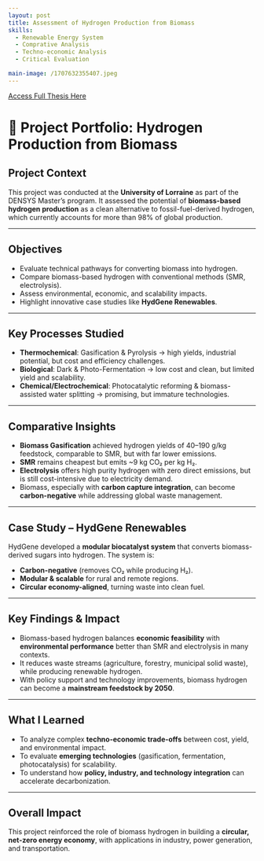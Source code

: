 ```yaml
---
layout: post
title: Assessment of Hydrogen Production from Biomass
skills: 
  - Renewable Energy System
  - Comprative Analysis
  - Techno-economic Analysis
  - Critical Evaluation

main-image: /1707632355407.jpeg
---
```


[Access Full Thesis Here](https://drive.google.com/file/d/1UlOib3zgQU5GymZBW4fk76JIGSq00STx/view?usp=sharing)


# 📘 Project Portfolio: Hydrogen Production from Biomass  

## Project Context  
This project was conducted at the **University of Lorraine** as part of the DENSYS Master’s program. It assessed the potential of **biomass-based hydrogen production** as a clean alternative to fossil-fuel-derived hydrogen, which currently accounts for more than 98% of global production.  

---

## Objectives  
- Evaluate technical pathways for converting biomass into hydrogen.  
- Compare biomass-based hydrogen with conventional methods (SMR, electrolysis).  
- Assess environmental, economic, and scalability impacts.  
- Highlight innovative case studies like **HydGene Renewables**.  

---

## Key Processes Studied  
- **Thermochemical**: Gasification & Pyrolysis → high yields, industrial potential, but cost and efficiency challenges.  
- **Biological**: Dark & Photo-Fermentation → low cost and clean, but limited yield and scalability.  
- **Chemical/Electrochemical**: Photocatalytic reforming & biomass-assisted water splitting → promising, but immature technologies.  

---

## Comparative Insights  
- **Biomass Gasification** achieved hydrogen yields of 40–190 g/kg feedstock, comparable to SMR, but with far lower emissions.  
- **SMR** remains cheapest but emits ~9 kg CO₂ per kg H₂.  
- **Electrolysis** offers high purity hydrogen with zero direct emissions, but is still cost-intensive due to electricity demand.  
- Biomass, especially with **carbon capture integration**, can become **carbon-negative** while addressing global waste management.  

---

## Case Study – HydGene Renewables  
HydGene developed a **modular biocatalyst system** that converts biomass-derived sugars into hydrogen. The system is:  
- **Carbon-negative** (removes CO₂ while producing H₂).  
- **Modular & scalable** for rural and remote regions.  
- **Circular economy-aligned**, turning waste into clean fuel.  

---

## Key Findings & Impact  
- Biomass-based hydrogen balances **economic feasibility** with **environmental performance** better than SMR and electrolysis in many contexts.  
- It reduces waste streams (agriculture, forestry, municipal solid waste), while producing renewable hydrogen.  
- With policy support and technology improvements, biomass hydrogen can become a **mainstream feedstock by 2050**.  

---

## What I Learned  
- To analyze complex **techno-economic trade-offs** between cost, yield, and environmental impact.  
- To evaluate **emerging technologies** (gasification, fermentation, photocatalysis) for scalability.  
- To understand how **policy, industry, and technology integration** can accelerate decarbonization.  

---

## Overall Impact  
This project reinforced the role of biomass hydrogen in building a **circular, net-zero energy economy**, with applications in industry, power generation, and transportation.  
